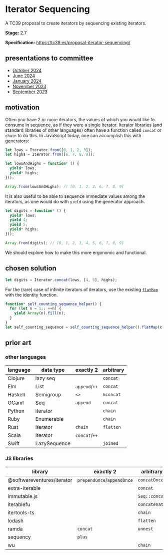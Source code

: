 Iterator Sequencing
===================

A TC39 proposal to create iterators by sequencing existing iterators.

**Stage:** 2.7

**Specification:** https://tc39.es/proposal-iterator-sequencing/

## presentations to committee

- [October 2024](https://docs.google.com/presentation/d/1Z5Bz_4xpwRX7tjwmrMakrj3_II8Qy40fnAq-TrPdt0U)
- [June 2024](https://docs.google.com/presentation/d/1gOs4UDAcaIF6Dc9z1qXus-ljizrRTSty5O-GbcM9NTs)
- [January 2024](https://docs.google.com/presentation/d/1KhdGLNXOxWFEg3EhDDv9P-dkLxPKBTuI0EkEUc_fdNA)
- [November 2023](https://docs.google.com/presentation/d/1wMUfikXIIz7woLN-5MbYbW8an40c8ZPrN1ehzWVf4zw)
- [September 2023](https://docs.google.com/presentation/d/1myebbwYiacqh419Vi2-EjtcQcaWpyMlZ8lbayi5OAZs)

## motivation

Often you have 2 or more iterators, the values of which you would like to
consume in sequence, as if they were a single iterator. Iterator libraries (and
standard libraries of other languages) often have a function called `concat` or
`chain` to do this. In JavaScript today, one can accomplish this with generators:

```js
let lows = Iterator.from([0, 1, 2, 3]);
let highs = Iterator.from([6, 7, 8, 9]);

let lowsAndHighs = function* () {
  yield* lows;
  yield* highs;
}();

Array.from(lowsAndHighs); // [0, 1, 2, 3, 6, 7, 8, 9]
```

It is also useful to be able to sequence immediate values among the iterators,
as one would do with `yield` using the generator approach.

```js
let digits = function* () {
  yield* lows;
  yield 4;
  yield 5;
  yield* highs;
}();

Array.from(digits); // [0, 1, 2, 3, 4, 5, 6, 7, 8, 9]
```

We should explore how to make this more ergonomic and functional.

## chosen solution

```js
let digits = Iterator.concat(lows, [4, 5], highs);
```

For the (rare) case of infinite iterators of iterators, use the existing [`flatMap`](https://developer.mozilla.org/en-US/docs/Web/JavaScript/Reference/Global_Objects/Iterator/flatMap) with the identity function.

```js
function* self_counting_sequence_helper() {
  for (let n = 1;; ++n) {
    yield Array(n).fill(n);
  }
}
let self_counting_sequence = self_counting_sequence_helper().flatMap(x => x)
```

## prior art

### other languages

| language | data type    | exactly 2     | arbitrary |
|----------|--------------|---------------|-----------|
| Clojure  | lazy seq     |               | `concat`  |
| Elm      | List         | `append`/`++` | `concat`  |
| Haskell  | Semigroup    | `<>`          | `mconcat` |
| OCaml    | Seq          | `append`      | `concat`  |
| Python   | iterator     |               | `chain`   |
| Ruby     | Enumerable   |               | `chain`   |
| Rust     | Iterator     | `chain`       | `flatten` |
| Scala    | Iterator     | `concat`/`++` |           |
| Swift    | LazySequence |               | `joined`  |

### JS libraries

| library                    | exactly 2                  | arbitrary     |
|----------------------------|----------------------------|---------------|
| @softwareventures/iterator | `prependOnce`/`appendOnce` | `concatOnce`  |
| extra-iterable             |                            | `concat`      |
| immutable.js               |                            | `Seq::concat` |
| iterablefu                 |                            | `concatenate` |
| itertools-ts               |                            | `chain`       |
| lodash                     |                            | `flatten`     |
| ramda                      | `concat`                   | `unnest`      |
| sequency                   | `plus`                     |               |
| wu                         |                            | `chain`       |
